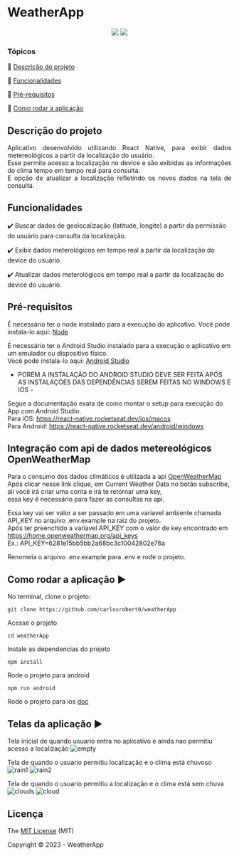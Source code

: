 <h1>WeatherApp</h1> 

<p align="center">
  <img src="https://img.shields.io/static/v1?label=react%20native&message=framework&color=blue&style=for-the-badge&logo=REACT"/>
  <img src="https://img.shields.io/static/v1?label=typescript&message=framework&color=blue&style=for-the-badge&logo=TYPESCRIPT"/>
</p>

### Tópicos 

:small_blue_diamond: [Descrição do projeto](#descrição-do-projeto)

:small_blue_diamond: [Funcionalidades](#funcionalidades)

:small_blue_diamond: [Pré-requisitos](#pré-requisitos)

:small_blue_diamond: [Como rodar a aplicação](#como-rodar-a-aplicação-arrow_forward)

## Descrição do projeto 

<p align="justify">
  Aplicativo desenvolvido utilizando React Native, para exibir dados metereológicos
  a partir da localização do usuário. </br>
  Esse permite acesso a localização no device
  e são exibidas as informações do clima tempo em tempo real para consulta. </br> 
  E opção de atualizar a localização refletindo os novos dados na tela de consulta.
</p>

## Funcionalidades

:heavy_check_mark: Buscar dados de geolocalização (latitude, longite) a partir da permissão do usuário para consulta da localização. 

:heavy_check_mark: Exibir dados meterológicos em tempo real a partir da localização do device do usuário.

:heavy_check_mark: Atualizar dados meterológicos em tempo real a partir da localização do device do usuário.

## Pré-requisitos
É necessário ter o node instalado para a execução do aplicativo. Você pode instala-lo aqui:
[Node](https://nodejs.org/en/download/)

É necessário ter o Android Studio instalado para a execução o aplicativo em um emulador ou dispositivo físico. </br> 
Você pode instala-lo aqui: [Android Studio](https://developer.android.com/studio) </br> 
- PORÉM A INSTALAÇÃO DO ANDROID STUDIO 
DEVE SER FEITA APÓS AS INSTALAÇÕES DAS DEPENDÊNCIAS SEREM FEITAS NO WINDOWS E IOS - 

Segue a documentação exata de como montar o setup para execução do App com Android Studio. </br> 
Para iOS: https://react-native.rocketseat.dev/ios/macos </br> 
Para Android: https://react-native.rocketseat.dev/android/windows

## Integração com api de dados metereológicos OpenWeatherMap 
Para o consumo dos dados climáticos é utilizada a api [OpenWeatherMap](https://openweathermap.org/api) </br> 
Após clicar nesse link clique, em Current Weather Data  no botão subscribe, ali você irá criar uma conta e irá te retornar uma key, </br> 
essa key é necessário para fazer as consultas na api.

Essa key vai ser valor a ser passado em uma variavel ambiente chamada API_KEY no arquivo .env.example na raiz do projeto. <br/>
Após ter preenchido a variavel API_KEY com o valor de key encontrado em https://home.openweathermap.org/api_keys <br/>
Ex.: API_KEY=6281e15bb5bb2a68bc3c10042802e76a

Renomeia o arquivo .env.example para .env e rode o projeto.

## Como rodar a aplicação :arrow_forward:

No terminal, clone o projeto: 
```
git clone https://github.com/carlosrobert0/weatherApp
```

Acesse o projeto
```
cd weatherApp
```

Instale as dependencias do projeto
```
npm install
```

Rode o projeto para android
```
npm run android
```

Rode o projeto para ios
[doc](https://react-native.rocketseat.dev/ios/macos) </br> 

## Telas da aplicação :arrow_forward:

Tela inicial de quando usuario entra no aplicativo e ainda nao permitiu acesso a localização
![empty](https://user-images.githubusercontent.com/45858897/211081984-883cf2ee-acf2-4e43-ab77-c82649d09642.png)

Tela de quando o usuario permitiu localização e o clima está chuvoso
![rain1](https://user-images.githubusercontent.com/45858897/211082037-066c2dd6-57f2-4c30-a9de-f8e8ea0c84f7.png)
![rain2](https://user-images.githubusercontent.com/45858897/211082061-d1531118-81ee-4759-b88f-e1c8ffbb4e7c.png)

Tela de quando o usuario permitiu a localização e o clima está sem chuva
![clouds](https://user-images.githubusercontent.com/45858897/211082099-7439c0b5-d6dc-4de0-a59d-b226b6d3d684.png)
![cloud](https://user-images.githubusercontent.com/45858897/211082132-bbca920f-dcf3-4aa9-886b-9d8c5e8542c2.png)

## Licença 

The [MIT License]() (MIT)

Copyright :copyright: 2023 - WeatherApp
